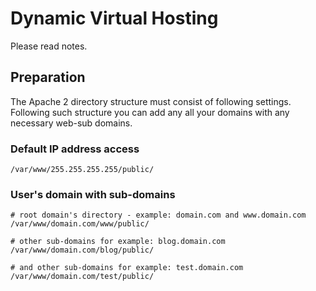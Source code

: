 # Dynamic Virtual Hosting
Please read notes.

## Preparation
The Apache 2 directory structure must consist of following settings. Following such structure you can add any all your domains with any necessary web-sub domains.

### Default IP address access
```
/var/www/255.255.255.255/public/
```

### User's domain with sub-domains
```
# root domain's directory - example: domain.com and www.domain.com
/var/www/domain.com/www/public/

# other sub-domains for example: blog.domain.com
/var/www/domain.com/blog/public/

# and other sub-domains for example: test.domain.com
/var/www/domain.com/test/public/
```